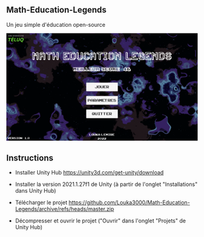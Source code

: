 ## Math-Education-Legends
Un jeu simple d'éducation open-source

![Écran titre](titlescreen.png?raw=true "")

## Instructions

- Installer Unity Hub
https://unity3d.com/get-unity/download

- Installer la version 2021.1.27f1 de Unity (à partir de l'onglet "Installations" dans Unity Hub)

- Télécharger le projet
https://github.com/Louka3000/Math-Education-Legends/archive/refs/heads/master.zip

- Décompresser et ouvrir le projet ("Ouvrir" dans l'onglet "Projets" de Unity Hub)
